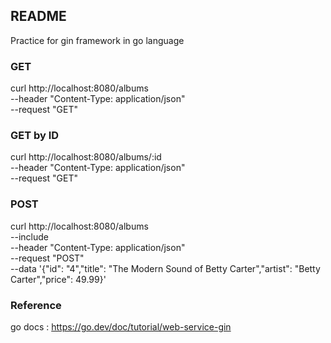## README
Practice for gin framework in go language

### GET
curl http://localhost:8080/albums \
    --header "Content-Type: application/json" \
    --request "GET"

### GET by ID
curl http://localhost:8080/albums/:id \
    --header "Content-Type: application/json" \
    --request "GET"

### POST
curl http://localhost:8080/albums \
    --include \
    --header "Content-Type: application/json" \
    --request "POST" \
    --data '{"id": "4","title": "The Modern Sound of Betty Carter","artist": "Betty Carter","price": 49.99}'

### Reference
go docs : https://go.dev/doc/tutorial/web-service-gin